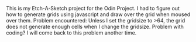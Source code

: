 This is my Etch-A-Sketch project for the Odin Project. I had to figure out how to generate grids using javascript and draw over the grid when moused over them.
Problem encountered: Unless I set the gridsize to >64, the grid does not generate enough cells when I change the gridsize. Problem with coding?
I will come back to this problem another time.